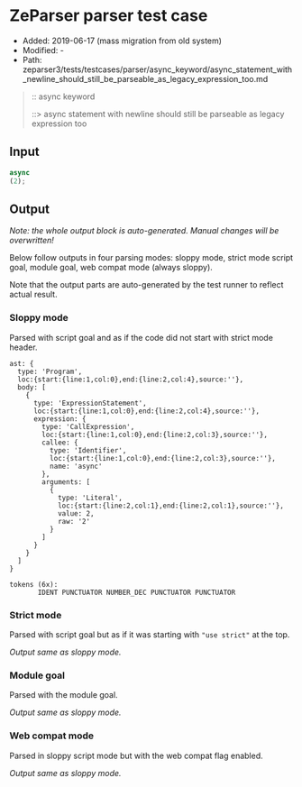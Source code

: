 # ZeParser parser test case

- Added: 2019-06-17 (mass migration from old system)
- Modified: -
- Path: zeparser3/tests/testcases/parser/async_keyword/async_statement_with_newline_should_still_be_parseable_as_legacy_expression_too.md

> :: async keyword
>
> ::> async statement with newline should still be parseable as legacy expression too

## Input

`````js
async
(2);
`````

## Output

_Note: the whole output block is auto-generated. Manual changes will be overwritten!_

Below follow outputs in four parsing modes: sloppy mode, strict mode script goal, module goal, web compat mode (always sloppy).

Note that the output parts are auto-generated by the test runner to reflect actual result.

### Sloppy mode

Parsed with script goal and as if the code did not start with strict mode header.

`````
ast: {
  type: 'Program',
  loc:{start:{line:1,col:0},end:{line:2,col:4},source:''},
  body: [
    {
      type: 'ExpressionStatement',
      loc:{start:{line:1,col:0},end:{line:2,col:4},source:''},
      expression: {
        type: 'CallExpression',
        loc:{start:{line:1,col:0},end:{line:2,col:3},source:''},
        callee: {
          type: 'Identifier',
          loc:{start:{line:1,col:0},end:{line:2,col:3},source:''},
          name: 'async'
        },
        arguments: [
          {
            type: 'Literal',
            loc:{start:{line:2,col:1},end:{line:2,col:1},source:''},
            value: 2,
            raw: '2'
          }
        ]
      }
    }
  ]
}

tokens (6x):
       IDENT PUNCTUATOR NUMBER_DEC PUNCTUATOR PUNCTUATOR
`````

### Strict mode

Parsed with script goal but as if it was starting with `"use strict"` at the top.

_Output same as sloppy mode._

### Module goal

Parsed with the module goal.

_Output same as sloppy mode._

### Web compat mode

Parsed in sloppy script mode but with the web compat flag enabled.

_Output same as sloppy mode._
